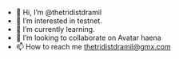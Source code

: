 - 👋 Hi, I’m @thetridistdramil
- 👀 I’m interested in testnet.
- 🌱 I’m currently learning.
- 💞️ I’m looking to collaborate on Avatar
haena
- 📫 How to reach me thetridistdramil@gmx.com

<!---
thetridistdramil/thetridistdramil is a ✨ special ✨ repository because its `README.md` (this file) appears on your GitHub profile.
You can click the Preview link to take a look at your changes.
--->
